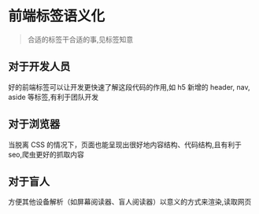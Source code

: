 # 前端标签语义化
> 合适的标签干合适的事,见标签知意

##  对于开发人员
好的前端标签可以让开发更快速了解这段代码的作用,如 h5 新增的 header, nav, aside 等标签,有利于团队开发

## 对于浏览器
当脱离 CSS 的情况下，页面也能呈现出很好地内容结构、代码结构,且有利于 seo,爬虫更好的抓取内容

## 对于盲人
方便其他设备解析（如屏幕阅读器、盲人阅读器）以意义的方式来渲染,读取网页